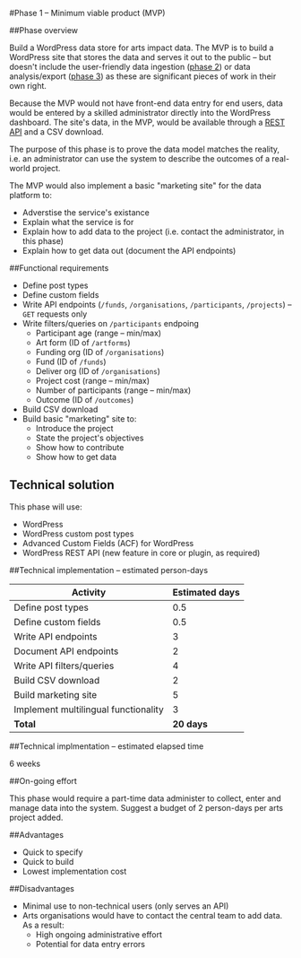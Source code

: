 #Phase 1 – Minimum viable product (MVP)

##Phase overview

Build a WordPress data store for arts impact data. The MVP is to build a WordPress site that stores the data and serves it out to the public – but doesn't include the user-friendly data ingestion ([phase 2]((../master/phases/2-input-form-and-api.md))) or data analysis/export ([phase 3]((../master/phases/3-adds-analysis-app.md))) as these are significant pieces of work in their own right.

Because the MVP would not have front-end data entry for end users, data would be entered by a skilled administrator directly into the WordPress dashboard. The site's data, in the MVP, would be available through a [REST API](https://en.wikipedia.org/wiki/Representational_state_transfer) and a CSV download.

The purpose of this phase is to prove the data model matches the reality, i.e. an administrator can use the system to describe the outcomes of a real-world project.

The MVP would also implement a basic "marketing site" for the data platform to:

* Adverstise the service's existance
* Explain what the service is for
* Explain how to add data to the project (i.e. contact the administrator, in this phase)
* Explain how to get data out (document the API endpoints)

##Functional requirements

* Define post types
* Define custom fields
* Write API endpoints (`/funds`, `/organisations`, `/participants`, `/projects`) – `GET` requests only
* Write filters/queries on `/participants` endpoing
  * Participant age (range – min/max)
  * Art form (ID of `/artforms`)
  * Funding org (ID of `/organisations`)
  * Fund (ID of `/funds`)
  * Deliver org (ID of `/organisations`)
  * Project cost (range – min/max)
  * Number of participants (range – min/max)
  * Outcome (ID of `/outcomes`)
* Build CSV download
* Build basic "marketing" site to:
  * Introduce the project
  * State the project's objectives
  * Show how to contribute
  * Show how to get data

## Technical solution

This phase will use:

* WordPress
* WordPress custom post types
* Advanced Custom Fields (ACF) for WordPress
* WordPress REST API (new feature in core or plugin, as required)

##Technical implementation – estimated person-days

Activity | Estimated days
--- | ---
Define post types | 0.5
Define custom fields | 0.5
Write API endpoints | 3
Document API endpoints | 2
Write API filters/queries | 4
Build CSV download | 2
Build marketing site | 5
Implement multilingual functionality | 3
**Total** | **20 days**

##Technical implmentation – estimated elapsed time

6 weeks

##On-going effort

This phase would require a part-time data administer to collect, enter and manage data into the system. Suggest a budget of 2 person-days per arts project added.

##Advantages

* Quick to specify
* Quick to build
* Lowest implementation cost

##Disadvantages

* Minimal use to non-technical users (only serves an API)
* Arts organisations would have to contact the central team to add data. As a result:
  * High ongoing administrative effort
  * Potential for data entry errors